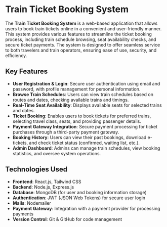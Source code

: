 
# Train Ticket Booking System

The **Train Ticket Booking System** is a web-based application that allows users to book train tickets online in a convenient and user-friendly manner. This system provides various features to streamline the ticket booking process, including train schedule browsing, seat availability checks, and secure ticket payments. The system is designed to offer seamless service to both travelers and train operators, ensuring ease of use, security, and efficiency.

## Key Features

- **User Registration & Login**: Secure user authentication using email and password, with profile management for personal information.
- **Browse Train Schedules**: Users can view train schedules based on routes and dates, checking available trains and timings.
- **Real-Time Seat Availability**: Displays available seats for selected trains and dates.
- **Ticket Booking**: Enables users to book tickets for preferred trains, selecting travel class, seats, and providing passenger details.
- **Payment Gateway Integration**: Secure payment processing for ticket purchases through a third-party payment gateway.
- **Booking History**: Users can view their past bookings, download e-tickets, and check ticket status (confirmed, waiting list, etc.).
- **Admin Dashboard**: Admins can manage train schedules, view booking statistics, and oversee system operations.

## Technologies Used

- **Frontend**: React.js, Tailwind CSS
- **Backend**: Node.js, Express.js
- **Database**: MongoDB (for user and booking information storage)
- **Authentication**: JWT (JSON Web Tokens) for secure user login
- **Mails**: Nodemailer
- **Payment Gateway**: Integration with a payment provider for processing payments
- **Version Control**: Git & GitHub for code management

